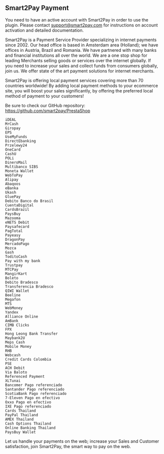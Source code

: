 ## Smart2Pay Payment

You need to have an active account with Smart2Pay in order to use the plugin. Please contact support@smart2pay.com for instructions on account activation and detailed documentation.

Smart2Pay is a Payment Service Provider specializing in internet payments since 2002. Our head office is based in Amsterdam area (Holland); we have offices in Austria, Brazil and Romania. We have partnered with many banks and financial institutions all over the world. We are a one stop shop for leading Merchants selling goods or services over the internet globally. If you need to increase your sales and collect funds from consumers globally, join us. We offer state of the art payment solutions for internet merchants.

Smart2Pay is offering local payment services covering more than 70 countries worldwide! By adding local payment methods to your ecommerce site, you will boost your sales significantly, by offering the preferred local method of payment to your customers!

Be sure to check our GitHub repository: https://github.com/smart2pay/PrestaShop

    iDEAL
    MrCash
    Giropay
    EPS
    UseMyFunds
    DirectEbanking
    Przelewy24
    OneCard
    CashU
    POLi
    DineroMail
    Multibanco SIBS
    Moneta Wallet
    WebToPay
    Alipay
    Abaqoos
    eBanka
    Ukash
    GluePay
    Debito Banco do Brasil
    CuentaDigital
    CardsBrazil
    PaysBuy
    Mazooma
    eNETS Debit
    Paysafecard
    PagTotal
    Payeasy
    DragonPay
    MercadoPago
    Mozca
    Gash
    ToditoCash
    Pay with my bank
    Trustpay
    MTCPay
    MangirKart
    Boleto
    Debito Bradesco
    Transferencia Bradesco
    QIWI Wallet
    Beeline
    Megafon
    MTS
    WebMoney
    Yandex
    Alliance Online
    AmBank
    CIMB Clicks
    FPX
    Hong Leong Bank Transfer
    Maybank2U
    Meps Cash
    Mobile Money
    RHB
    Webcash
    Credit Cards Colombia
    PSE
    ACH Debit
    Via Baloto
    Referenced Payment
    XLTunai
    Bancomer Pago referenciado
    Santander Pago referenciado
    ScotiaBank Pago referenciado
    7-Eleven Pago en efectivo
    Oxxo Pago en efectivo
    IXE Pago referenciado
    Cards Thailand
    PayPal Thailand
    AMEX Thailand
    Cash Options Thailand
    Online Banking Thailand
    PaysBuy Wallet

Let us handle your payments on the web; increase your Sales and Customer satisfaction, join Smart2Pay, the smart way to pay on the web.
